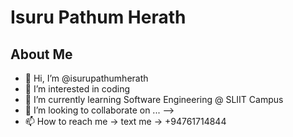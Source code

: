 # Isuru Pathum Herath

## About Me
- 👋 Hi, I’m @isurupathumherath
- 👀 I’m interested in coding
- 🌱 I’m currently learning Software Engineering @ SLIIT Campus
- 💞️ I’m looking to collaborate on ... -->
- 📫 How to reach me -> text me -> +94761714844

<!---
isurupathumherath/isurupathumherath is a ✨ special ✨ repository because its `README.md` (this file) appears on your GitHub profile.
You can click the Preview link to take a look at your changes.
--->

